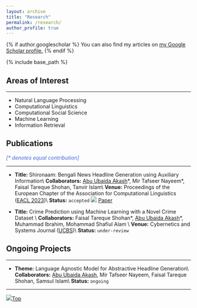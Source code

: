 ```yaml
---
layout: archive
title: "Research"
permalink: /research/
author_profile: true
---
```


{% if author.googlescholar %}
  You can also find my articles on <u><a href="{{author.googlescholar}}">my Google Scholar profile</a>.</u>
{% endif %}

{% include base_path %}

## Areas of Interest

---

* Natural Language Processing
* Computational Linguistics
* Computational Social Science
* Machine Learning
* Information Retrieval

## Publications
<span style="color:RoyalBlue">_[* denotes equal contribution]_</span>

---

* **Title:** Shironaam: Bengali News Headline Generation using Auxiliary Information\\
**Collaborators:** <ins>Abu Ubaida Akash</ins>\*, Mir Tafseer Nayeem\*, Faisal Tareque Shohan, Tanvir Islam\\
**Venue:** Proceedings of the European Chapter of the Association for Computational Linguistics ([EACL 2023](https://2023.eacl.org/))\\
**Status:** `accepted`
<img src="https://abuubaida.github.io/files/mouse-pointer.png"/> [Paper](https://abuubaida.github.io/files/Shironaam_EACL_2023.pdf)

* **Title:** Crime Prediction using Machine Learning with a Novel Crime Dataset \\
**Collaborators:** Faisal Tareque Shohan\*, <ins>Abu Ubaida Akash</ins>\*, Muhammad Ibrahim, Mohammad Shafiul Alam \\
**Venue:** Cybernetics and Systems Journal ([UCBS](https://www.tandfonline.com/journals/ucbs20))\\
**Status:** `under-review`

## Ongoing Projects

---

<!-- Systems for automatically creating headlines might help editors come up with catchy titles that would draw readers or visitors. However, due to the lack of adequate parallel data for low-resource languages like Bengali and the lack of ideal methods to develop a system for headline generation using pre-trained language models, particularly for lengthy news articles, the performance of headline generation systems remains challenging. In order to overcome these difficulties, we offer a sizable dataset in Bengali and use our innovative approach to enhance the headlines that are created. -->

* **Theme:** Language Agnostic Model for Abstractive Headline Generation\\
**Collaborators:** <ins>Abu Ubaida Akash</ins>, Mir Tafseer Nayeem, Faisal Tareque Shohan, Samsul Islam\\
**Status:** `ongoing`

<!-- {% for post in site.research reversed %}
  {% include archive-single.html %}
{% endfor %} -->

---

[<img src="https://img.icons8.com/emoji/24/000000/up-arrow-emoji.png"/>](https://abuubaida.github.io/research/#)[Top](https://abuubaida.github.io/research/#)